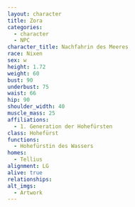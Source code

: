 ```yaml
---
layout: character
title: Zora
categories:
  - character
  - NPC
character_title: Nachfahrin des Meeres
race: Nixen
sex: w
height: 1.72
weight: 60
bust: 90
underbust: 75
waist: 66
hip: 90
shoulder_width: 40
muscle_mass: 25
affiliations:
  - 1. Generation der Hohefürsten
class: Hohefürst
functions:
  - Hohefürstin des Wassers
homes:
  - Tellius
alignment: LG
alive: true
relationships:
alt_imgs:
  - Artwork
---
```

